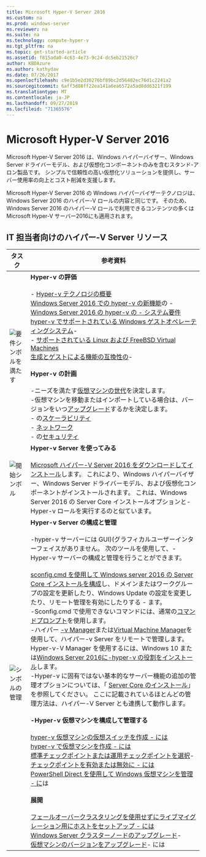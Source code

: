 ```yaml
---
title: Microsoft Hyper-V Server 2016
ms.custom: na
ms.prod: windows-server
ms.reviewer: na
ms.suite: na
ms.technology: compute-hyper-v
ms.tgt_pltfrm: na
ms.topic: get-started-article
ms.assetid: f815ada0-4c63-4e73-9c24-dc5eb21526c7
author: KBDAzure
ms.author: kathydav
ms.date: 07/26/2017
ms.openlocfilehash: c9e1b5e2d30276bf89bc2d56482ec76d1c2241a2
ms.sourcegitcommit: 6aff3d88ff22ea141a6ea6572a5ad8dd6321f199
ms.translationtype: MT
ms.contentlocale: ja-JP
ms.lasthandoff: 09/27/2019
ms.locfileid: "71365576"
---
```

# <a name="microsoft-hyper-v-server-2016"></a>Microsoft Hyper-V Server 2016

Microsoft Hyper-V Server 2016 は、Windows ハイパーバイザー、Windows Server ドライバーモデル、および仮想化コンポーネントのみを含むスタンド\-アロン製品です。 シンプルで信頼性の高い仮想化ソリューションを提供し、サーバー使用率の向上とコスト削減を支援します。

Microsoft Hyper-V Server 2016 の Windows ハイパーバイザーテクノロジは、Windows Server 2016 のハイパー\-V ロールの内容と同じです。 そのため、Windows Server 2016 のハイパー\-V ロールで利用できるコンテンツの多くは Microsoft Hyper-V サーバー2016にも適用されます。

## <a name="hyper-v-server-resources-for-it-pros"></a>IT 担当者向けのハイパー\-V Server リソース

|タスク|参考資料|
|-|-|
|![要件シンボルを満たす](media/All_Symbols_MeetsRequirements.png)|**Hyper-v の評価**<br /><br />-   [Hyper-v テクノロジの概要](hyper-v-technology-overview.md)<br />[Windows Server 2016 での hyper-v の新機能](what-s-new-in-hyper-v-on-windows.md)の - <br />[Windows Server 2016 の hyper-v の -   システム要件](system-requirements-for-hyper-v-on-windows.md)<br />[hyper-v でサポートされている Windows ゲストオペレーティングシステム](supported-windows-guest-operating-systems-for-hyper-v-on-windows.md)-   <br />-   [サポートされている Linux および FreeBSD Virtual Machines](supported-linux-and-freebsd-virtual-machines-for-hyper-v-on-windows.md)<br />[生成とゲストによる機能の互換性の](hyper-v-feature-compatibility-by-generation-and-guest.md)-   <br /><br />**Hyper-v の計画**<br /><br />-ニーズを満たす[仮想マシンの世代](plan/should-i-create-a-generation-1-or-2-virtual-machine-in-hyper-v.md)を決定します。 <br/>-仮想マシンを移動またはインポートしている場合は、バージョンをいつ[アップグレード](deploy/upgrade-virtual-machine-version-in-hyper-v-on-windows-or-windows-server.md)するかを決定します。 <br />- の[スケーラビリティ](plan/plan-hyper-v-scalability-in-windows-server.md) <br />- [ネットワーク](plan/plan-hyper-v-networking-in-windows-server.md) <br />- の[セキュリティ](plan/plan-hyper-v-security-in-windows-server.md)|
|![開始シンボル](media/All_Symbols_GetStarted.png)|**Hyper-v Server を使ってみる**<br /><br />[Microsoft ハイパー\-V Server 2016 をダウンロードしてインストール](https://www.microsoft.com/evalcenter/evaluate-hyper-v-server-2016)します。 これにより、Windows ハイパーバイザー、Windows Server ドライバーモデル、および仮想化コンポーネントがインストールされます。 これは、Windows Server 2016 の Server Core インストールオプションと\-Hyper-v ロールを実行するのと似ています。|
|![シンボルの管理](media/All_Symbols_Administrator.png)|**Hyper-v Server の構成と管理**<br /><br />\-hyper-v サーバーには GUI\)\(グラフィカルユーザーインターフェイスがありません。 次のツールを使用して、\-Hyper-v サーバーの構成と管理を行うことができます。<br /><br />[sconfig.cmd を使用して Windows server 2016 の Server Core インストールを構成](../../get-started/sconfig-on-ws2016.md)し、ドメインまたはワークグループの設定を更新したり、Windows Update の設定を変更したり、リモート管理を有効にしたりする -   ます。<br />-Sconfig.cmd で使用できないコマンドには、通常の[コマンドプロンプト](../../administration/windows-commands/windows-commands.md)を使用します。<br />-ハイパー [\-v Manager](https://msdn.microsoft.com/virtualization/hyperv_on_windows/user_guide/remote_host_management)または[Virtual Machine Manager](https://docs.microsoft.com/system-center/vmm)を使用して、ハイパー\-v Server をリモートで管理します。 Hyper-v\-V Manager を使用するには、Windows 10 または[Windows Server 2016](get-started/install-the-hyper-v-role-on-windows-server.md)[に\-hyper-v の役割をインストール](https://docs.microsoft.com/virtualization/hyper-v-on-windows/quick-start/enable-hyper-v)します。<br />\-Hyper-v に固有ではない基本的なサーバー機能の追加の管理オプションについては、「 [Server Core のインストール](../../get-started/getting-started-with-server-core.md)」を参照してください。 ここに記載されているほとんどの管理方法は、ハイパー\-V Server とも連携して動作します。<br /><br />**\-Hyper-v 仮想マシンを構成して管理する**<br /><br />[hyper-v 仮想マシンの仮想スイッチを作成 -   には](get-started/create-a-virtual-switch-for-hyper-v-virtual-machines.md)<br />[hyper-v で仮想マシンを作成 -   には](get-started/create-a-virtual-machine-in-hyper-v.md)<br />[標準チェックポイントまたは運用チェックポイントを選択](manage/choose-between-standard-or-production-checkpoints-in-hyper-v.md)-   <br />[チェックポイントを有効または無効に -   には](manage/enable-or-disable-checkpoints-in-hyper-v.md)<br />[PowerShell Direct を使用して Windows 仮想マシンを管理 -   に](manage/manage-windows-virtual-machines-with-powershell-direct.md)は <br /><br />**展開**<br /><br />[フェールオーバークラスタリングを使用せずにライブマイグレーション用にホストをセットアップ -   には](deploy/set-up-hosts-for-live-migration-without-failover-clustering.md)<br />[Windows Server クラスターノードのアップグレード](../../failover-clustering/cluster-operating-system-rolling-upgrade.md)- <br />[仮想マシンのバージョンをアップグレード](deploy/upgrade-virtual-machine-version-in-hyper-v-on-windows-or-windows-server.md)- には<br />|
